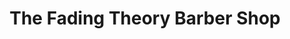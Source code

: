 ---
title: "The Fading Theory Barber Shop"
url: /aberdeen/the-fading-theory-barber-shop/
shop: Friseur
---